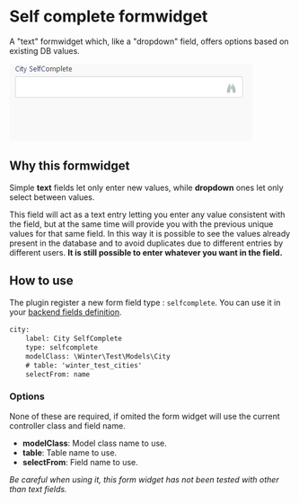 # Self complete formwidget

A "text" formwidget which, like a "dropdown" field, offers options based on existing DB values.

![Formwidget Selfcomplete in action](https://github.com/hounddd/wn-selfcomplete-plugin/blob/master/docs/assets/Selfcomplete.gif?raw=true)

## Why this formwidget

Simple **text** fields let only enter new values, while **dropdown** ones let only select between values.

This field will act as a text entry letting you enter any value consistent with the field, but at the same time will provide you with the previous unique values for that same field.
In this way it is possible to see the values already present in the database and to avoid duplicates due to different entries by different users.
**It is still possible to enter whatever you want in the field.**


## How to use
The plugin register a new form field type : `selfcomplete`.
You can use it in your [backend fields definition](https://wintercms.com/docs/backend/forms#form-fields).

```
city:
    label: City SelfComplete
    type: selfcomplete
    modelClass: \Winter\Test\Models\City
    # table: 'winter_test_cities'
    selectFrom: name
```
### Options
None of these are required, if omited the form widget will use the current controller class and field name.
 - **modelClass**: Model class name to use.
 - **table**: Table name to use.
 - **selectFrom**: Field name to use.

*Be careful when using it, this form widget has not been tested with other than text fields.*
